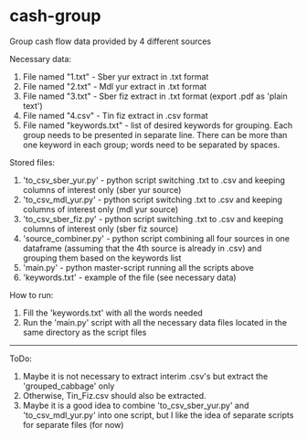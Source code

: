 # cash-group
 Group cash flow data provided by 4 different sources

Necessary data:
1. File named "1.txt" - Sber yur extract in .txt format
2. File named "2.txt" - Mdl yur extract in .txt format
3. File named "3.txt" - Sber fiz extract in .txt format (export .pdf as 'plain text')
4. File named "4.csv" - Tin fiz extract in .csv format
5. File named "keywords.txt" - list of desired keywords for grouping. Each group needs to be presented in separate line. There can be more than one keyword in each                                      group; words need to be separated by spaces.

Stored files:
1. 'to_csv_sber_yur.py' - python script switching .txt to .csv and keeping columns of interest only (sber yur source)
2. 'to_csv_mdl_yur.py' - python script switching .txt to .csv and keeping columns of interest only (mdl yur source)
3. 'to_csv_sber_fiz.py' - python script switching .txt to .csv and keeping columns of interest only (sber fiz source)
4. 'source_combiner.py' - python script combining all four sources in one dataframe (assuming that the 4th source is already in .csv) and grouping them based on the                               keywords list
5. 'main.py' - python master-script running all the scripts above
6. 'keywords.txt' - example of the file (see necessary data)

How to run:
1. Fill the 'keywords.txt' with all the words needed
2. Run the 'main.py' script with all the necessary data files located in the same directory as the script files
_________________________________________________________
ToDo:
1. Maybe it is not necessary to extract interim .csv's but extract the 'grouped_cabbage' only
2. Otherwise, Tin_Fiz.csv should also be extracted.
3. Maybe it is a good idea to combine 'to_csv_sber_yur.py' and 'to_csv_mdl_yur.py' into one script, but I like the idea of separate scripts for separate files (for now)
